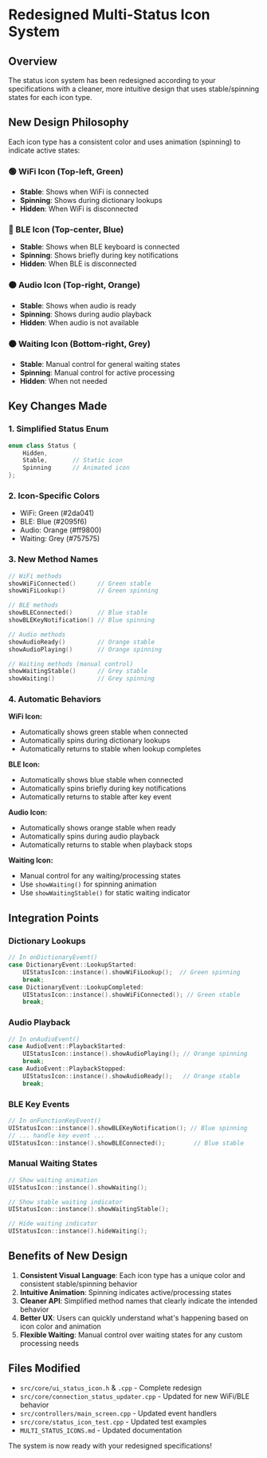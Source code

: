 # Redesigned Multi-Status Icon System

## Overview

The status icon system has been redesigned according to your specifications with a cleaner, more intuitive design that uses stable/spinning states for each icon type.

## New Design Philosophy

Each icon type has a consistent color and uses animation (spinning) to indicate active states:

### 🟢 WiFi Icon (Top-left, Green)
- **Stable**: Shows when WiFi is connected
- **Spinning**: Shows during dictionary lookups
- **Hidden**: When WiFi is disconnected

### 🔵 BLE Icon (Top-center, Blue)  
- **Stable**: Shows when BLE keyboard is connected
- **Spinning**: Shows briefly during key notifications
- **Hidden**: When BLE is disconnected

### 🟠 Audio Icon (Top-right, Orange)
- **Stable**: Shows when audio is ready
- **Spinning**: Shows during audio playback
- **Hidden**: When audio is not available

### ⚫ Waiting Icon (Bottom-right, Grey)
- **Stable**: Manual control for general waiting states
- **Spinning**: Manual control for active processing
- **Hidden**: When not needed

## Key Changes Made

### 1. Simplified Status Enum
```cpp
enum class Status {
    Hidden,
    Stable,       // Static icon
    Spinning      // Animated icon
};
```

### 2. Icon-Specific Colors
- WiFi: Green (#2da041)
- BLE: Blue (#2095f6) 
- Audio: Orange (#ff9800)
- Waiting: Grey (#757575)

### 3. New Method Names
```cpp
// WiFi methods
showWiFiConnected()      // Green stable
showWiFiLookup()         // Green spinning

// BLE methods  
showBLEConnected()       // Blue stable
showBLEKeyNotification() // Blue spinning

// Audio methods
showAudioReady()         // Orange stable
showAudioPlaying()       // Orange spinning

// Waiting methods (manual control)
showWaitingStable()      // Grey stable
showWaiting()            // Grey spinning
```

### 4. Automatic Behaviors

**WiFi Icon:**
- Automatically shows green stable when connected
- Automatically spins during dictionary lookups
- Automatically returns to stable when lookup completes

**BLE Icon:**
- Automatically shows blue stable when connected  
- Automatically spins briefly during key notifications
- Automatically returns to stable after key event

**Audio Icon:**
- Automatically shows orange stable when ready
- Automatically spins during audio playback
- Automatically returns to stable when playback stops

**Waiting Icon:**
- Manual control for any waiting/processing states
- Use `showWaiting()` for spinning animation
- Use `showWaitingStable()` for static waiting indicator

## Integration Points

### Dictionary Lookups
```cpp
// In onDictionaryEvent()
case DictionaryEvent::LookupStarted:
    UIStatusIcon::instance().showWiFiLookup();  // Green spinning
    break;
case DictionaryEvent::LookupCompleted:
    UIStatusIcon::instance().showWiFiConnected(); // Green stable
    break;
```

### Audio Playback
```cpp
// In onAudioEvent()
case AudioEvent::PlaybackStarted:
    UIStatusIcon::instance().showAudioPlaying(); // Orange spinning
    break;
case AudioEvent::PlaybackStopped:
    UIStatusIcon::instance().showAudioReady();   // Orange stable
    break;
```

### BLE Key Events
```cpp
// In onFunctionKeyEvent()
UIStatusIcon::instance().showBLEKeyNotification(); // Blue spinning
// ... handle key event ...
UIStatusIcon::instance().showBLEConnected();        // Blue stable
```

### Manual Waiting States
```cpp
// Show waiting animation
UIStatusIcon::instance().showWaiting();

// Show stable waiting indicator  
UIStatusIcon::instance().showWaitingStable();

// Hide waiting indicator
UIStatusIcon::instance().hideWaiting();
```

## Benefits of New Design

1. **Consistent Visual Language**: Each icon type has a unique color and consistent stable/spinning behavior
2. **Intuitive Animation**: Spinning indicates active/processing states
3. **Cleaner API**: Simplified method names that clearly indicate the intended behavior
4. **Better UX**: Users can quickly understand what's happening based on icon color and animation
5. **Flexible Waiting**: Manual control over waiting states for any custom processing needs

## Files Modified

- `src/core/ui_status_icon.h` & `.cpp` - Complete redesign
- `src/core/connection_status_updater.cpp` - Updated for new WiFi/BLE behavior
- `src/controllers/main_screen.cpp` - Updated event handlers
- `src/core/status_icon_test.cpp` - Updated test examples
- `MULTI_STATUS_ICONS.md` - Updated documentation

The system is now ready with your redesigned specifications!
